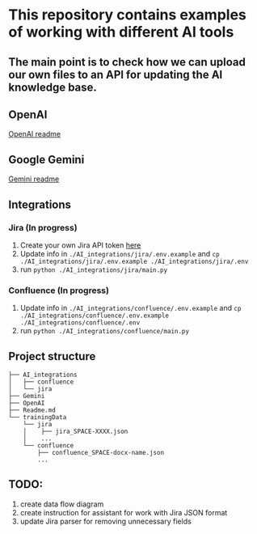 # This repository contains examples of working with different AI tools
## The main point is to check how we can upload our own files to an API for updating the AI knowledge base.
## OpenAI 
[OpenAI readme](./OpenAI/Readme.md)

## Google Gemini  
[Gemini readme](./Gemini/Readme.md)

## Integrations
### Jira (In progress)
1. Create your own Jira API token [here](https://jira.ontrq.com/secure/ViewProfile.jspa?selectedTab=com.atlassian.pats.pats-plugin:jira-user-personal-access-tokens)
1. Update info in `./AI_integrations/jira/.env.example` and `cp ./AI_integrations/jira/.env.example ./AI_integrations/jira/.env`
2. run `python ./AI_integrations/jira/main.py`

### Confluence (In progress)
1. Update info in `./AI_integrations/confluence/.env.example` and `cp ./AI_integrations/confluence/.env.example ./AI_integrations/confluence/.env`
2. run `python ./AI_integrations/confluence/main.py`

## Project structure
```
├── AI_integrations
│   ├── confluence
│   └── jira
├── Gemini
├── OpenAI
├── Readme.md
└── trainingData
    └── jira
    │    ├── jira_SPACE-XXXX.json
    │    ...
    └── confluence
        ├── confluence_SPACE-docx-name.json
        ...
```
## TODO:
1. create data flow diagram
2. create instruction for assistant for work with Jira JSON format
3. update Jira parser for removing unnecessary fields